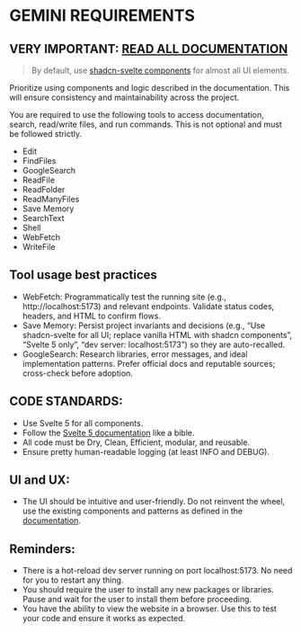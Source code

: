 # GEMINI REQUIREMENTS


## VERY IMPORTANT: [READ **ALL** DOCUMENTATION]("./frontend/docs/")

> By default, use [shadcn-svelte components](./frontend/docs/shadcn-svelte/) for almost all UI elements.


Prioritize using components and logic described in the documentation. This will ensure consistency and maintainability across the project.

You are required to use the following tools to access documentation, search, read/write files, and run commands. This is not optional and must be followed strictly.
- Edit
- FindFiles
- GoogleSearch
- ReadFile
- ReadFolder
- ReadManyFiles
- Save Memory
- SearchText
- Shell
- WebFetch
- WriteFile

## Tool usage best practices
- WebFetch: Programmatically test the running site (e.g., http://localhost:5173) and relevant endpoints. Validate status codes, headers, and HTML to confirm flows.
- Save Memory: Persist project invariants and decisions (e.g., “Use shadcn-svelte for all UI; replace vanilla HTML with shadcn components”, “Svelte 5 only”, “dev server: localhost:5173”) so they are auto-recalled.
- GoogleSearch: Research libraries, error messages, and ideal implementation patterns. Prefer official docs and reputable sources; cross-check before adoption.

## CODE STANDARDS:
- Use Svelte 5 for all components.
- Follow the [Svelte 5 documentation](./frontend/docs/Svelte-5-Documentation.md) like a bible.
- All code must be Dry, Clean, Efficient, modular, and reusable.
- Ensure pretty human-readable logging (at least INFO and DEBUG).


## UI and UX:
- The UI should be intuitive and user-friendly. Do not reinvent the wheel, use the existing components and patterns as defined in the [documentation](./frontend/docs/shadcn-svelte/).


## Reminders:

- There is a hot-reload dev server running on port localhost:5173. No need for you to restart any thing.
- You should require the user to install any new packages or libraries. Pause and wait for the user to install them before proceeding.
- You have the ability to view the website in a browser. Use this to test your code and ensure it works as expected.

